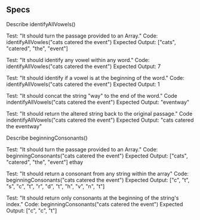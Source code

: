 <!-- # _{Application Name}_
#### _{Brief description of application}_
#### By _**{List of contributors}**
## Technologies Used
* _List all_
* _the major technologies_
* _you used in your project_
* _here
## Description
_{This is a detailed description of your application. Give as much detail as needed to explain what the application does as well as any other information you want users or other developers to have.}
## Setup/Installation Requirements
* _This is a great place_
* _to list setup instructions_
* _in a simple_
* _easy-to-understand_
* _format_
_{Leave nothing to chance! You want it to be easy for potential users, employers and collaborators to run your app. Do I need to run a server? How should I set up my databases? Is there other code this application depends on? We recommend deleting the project from your desktop, re-cloning the project from GitHub, and writing down all the steps necessary to get the project working again.}_
## Known Bugs
* _Any known issues_
* _should go here_
## License
_{Let people know what to do if they run into any issues or have questions, ideas or concerns.  Encourage them to contact you or make a contribution to the code.}_
## Contact Information
_{Add your contact information here.}_ -->
## Specs

Describe identifyAllVowels()

Test: "It should turn the passage provided to an Array."
Code: identifyAllVowles("cats catered the event")
Expected Output: ["cats", "catered", "the", "event"]

Test: "It should identify any vowel within any word."
Code: identifyAllVowles("cats catered the event")
Expected Output: 7

Test: "It should identify if a vowel is at the beginning of the word."
Code: identifyAllVowels("cats catered the event")
Expected Output: 1

Test: "It should concat the string "way" to the end of the word."
Code indentifyAllVowels("cats catered the event")
Expected Output: "eventway"

Test: "It should return the altered string back to the original passage."
Code indentifyAllVowels("cats catered the event")
Expected Output: "cats catered the eventway"

Describe beginningConsonants()

Test: "It should turn the passage provided to an Array."
Code: beginningConsonants("cats catered the event")
Expected Output: ["cats", "catered", "the", "event"] ethay

Test: "It should return a consonant from any string within the array"
Code: beginningConsonants("cats catered the event")
Expected Output: ["c", "t", "s", "c", "t", "r", "d", "t", "h", "v", "n", "t"]

Test: "It should return only consonants at the beginning of the string's index."
Code: beginningConsonants("cats catered the event")
Expected Output: ["c", "c", "t"]

